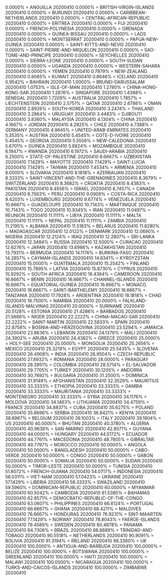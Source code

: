 0.0000% = ANGUILLA 20200410 
0.0000% = BRITISH-VIRGIN-ISLANDS 20200410 
0.0000% = BURUNDI 20200410 
0.0000% = CARIBBEAN-NETHERLANDS 20200410 
0.0000% = CENTRAL-AFRICAN-REPUBLIC 20200410 
0.0000% = ERITREA 20200410 
0.0000% = FIJI 20200410 
0.0000% = FRENCH-POLYNESIA 20200410 
0.0000% = GRENADA 20200410 
0.0000% = GUINEA-BISSAU 20200410 
0.0000% = LAOS 20200410 
0.0000% = MONTSERRAT 20200410 
0.0000% = PAPUA-NEW-GUINEA 20200410 
0.0000% = SAINT-KITTS-AND-NEVIS 20200410 
0.0000% = SAINT-PIERRE-AND-MIQUELON 20200410 
0.0000% = SAO-TOME-AND-PRINCIPE 20200410 
0.0000% = SEYCHELLES 20200410 
0.0000% = SIERRA-LEONE 20200410 
0.0000% = SOUTH-SUDAN 20200410 
0.0000% = UGANDA 20200410 
0.0000% = WESTERN-SAHARA 20200410 
0.0000% = YEMEN 20200410 
0.7979% = NEW-ZEALAND 20200410 
0.8065% = KUWAIT 20200410 
0.8646% = ICELAND 20200410 
0.9542% = BAHRAIN 20200410 
1.0000% = BRUNEI-DARUSSALAM 20200410 
1.0753% = ISLE-OF-MAN 20200410 
1.2780% = CHINA-HONG-KONG-SAR 20200410 
1.2876% = SINGAPORE 20200410 
1.4388% = SENEGAL 20200410 
1.7209% = AUSTRALIA 20200410 
1.7857% = LIECHTENSTEIN 20200410 
2.5751% = QATAR 20200410 
2.6786% = OMAN 20200410 
2.8926% = SOUTH-KOREA 20200410 
3.2474% = THAILAND 20200410 
3.2864% = URUGUAY 20200410 
3.4483% = DJIBOUTI 20200410 
3.8360% = MALAYSIA 20200410 
4.1304% = CHINA 20200410 
4.1667% = JORDAN 20200410 
4.2825% = CHILE 20200410 
4.7388% = GERMANY 20200410 
4.9645% = UNITED-ARAB-EMIRATES 20200410 
5.3535% = AUSTRIA 20200410 
5.4545% = COTE-D-IVOIRE 20200410 
5.4545% = GEORGIA 20200410 
5.5556% = NEW-CALEDONIA 20200410 
5.6701% = GUINEA 20200410 
5.8824% = MOZAMBIQUE 20200410 
6.1947% = RWANDA 20200410 
6.1972% = SAUDI-ARABIA 20200410 
6.2500% = STATE-OF-PALESTINE 20200410 
6.6667% = UZBEKISTAN 20200410 
7.1429% = MAYOTTE 20200410 
7.1429% = SAINT-LUCIA 20200410 
7.1429% = TAIWAN 20200410 
7.4534% = ARMENIA 20200410 
8.0000% = SLOVAKIA 20200410 
8.1818% = AZERBAIJAN 20200410 
8.3333% = SAINT-VINCENT-AND-THE-GRENADINES 20200410 
8.3679% = SWITZERLAND 20200410 
8.3682% = CROATIA 20200410 
8.4383% = PAKISTAN 20200410 
8.4556% = ISRAEL 20200410 
8.7457% = CANADA 20200410 
8.7563% = PERU 20200410 
9.0909% = COSTA-RICA 20200410 
9.4203% = LUXEMBOURG 20200410 
9.6774% = VENEZUELA 20200410 
10.6667% = GUADELOUPE 20200410 
10.7143% = MARTINIQUE 20200410 
10.7143% = TOGO 20200410 
10.9345% = IRAN 20200410 
11.0497% = REUNION 20200410 
11.1111% = LIBYA 20200410 
11.1111% = MALTA 20200410 
11.1111% = NEPAL 20200410 
11.1111% = ZAMBIA 20200410 
11.2195% = ALBANIA 20200410 
11.5183% = BELARUS 20200410 
11.8280% = MADAGASCAR 20200410 
12.0122% = DENMARK 20200410 
12.0690% = NIGERIA 20200410 
12.2124% = IRAQ 20200410 
12.2807% = SRI-LANKA 20200410 
12.3484% = RUSSIA 20200410 
12.5000% = CURACAO 20200410 
12.6276% = JAPAN 20200410 
13.6986% = KAZAKHSTAN 20200410 
13.7931% = BERMUDA 20200410 
14.1176% = BURKINA-FASO 20200410 
14.2857% = CAYMAN-ISLANDS 20200410 
14.6341% = KYRGYZSTAN 20200410 
15.0000% = GUATEMALA 20200410 
15.2542% = FINLAND 20200410 
15.7895% = LATVIA 20200410 
15.8730% = CYPRUS 20200410 
15.9292% = SOUTH-AFRICA 20200410 
16.4384% = CAMEROON 20200410 
16.6667% = BENIN 20200410 
16.6667% = CHANNEL-ISLANDS 20200410 
16.6667% = EQUATORIAL-GUINEA 20200410 
16.6667% = MONACO 20200410 
16.6667% = SAINT-BARTHELEMY 20200410 
16.6667% = TANZANIA 20200410 
17.7928% = ARGENTINA 20200410 
18.1818% = CHAD 20200410 
18.7500% = NAMIBIA 20200410 
20.0000% = FALKLAND-ISLANDS-MALVINAS 20200410 
20.0000% = SURINAME 20200410 
20.5128% = ESTONIA 20200410 
21.4286% = BARBADOS 20200410 
21.5686% = NIGER 20200410 
22.2222% = CHINA-MACAO-SAR 20200410 
22.2222% = SAINT-MARTIN 20200410 
22.5833% = SPAIN 20200410 
22.8758% = BOSNIA-AND-HERZEGOVINA 20200410 
23.5294% = JAMAICA 20200410 
23.8636% = LEBANON 20200410 
24.1379% = MALI 20200410 
24.3902% = ARUBA 20200410 
24.4382% = GREECE 20200410 
25.0000% = HOLY-SEE 20200410 
25.0000% = MONGOLIA 20200410 
25.2656% = MEXICO 20200410 
25.3219% = EGYPT 20200410 
25.5435% = SLOVENIA 20200410 
26.4908% = INDIA 20200410 
26.9504% = CZECH-REPUBLIC 20200410 
27.8932% = ROMANIA 20200410 
28.0000% = PARAGUAY 20200410 
28.3951% = COLOMBIA 20200410 
28.5714% = EL-SALVADOR 20200410 
29.7705% = TURKEY 20200410 
30.1205% = ANDORRA 20200410 
30.7692% = BULGARIA 20200410 
31.2500% = DOMINICA 20200410 
31.9149% = AFGHANISTAN 20200410 
32.3529% = MAURITIUS 20200410 
33.3333% = ETHIOPIA 20200410 
33.3333% = GAMBIA 20200410 
33.3333% = MAURITANIA 20200410 
33.3333% = MONTENEGRO 20200410 
33.3333% = SYRIA 20200410 
34.1176% = MOLDOVA 20200410 
34.1463% = LITHUANIA 20200410 
34.4759% = FRANCE 20200410 
34.8837% = CUBA 20200410 
35.6275% = POLAND 20200410 
35.8696% = SERBIA 20200410 
36.8421% = KENYA 20200410 
38.6987% = BELGIUM 20200410 
39.1003% = ITALY 20200410 
39.1804% = US 20200410 
40.0000% = BHUTAN 20200410 
40.3780% = ALGERIA 20200410 
40.9639% = SAN-MARINO 20200410 
42.8571% = GUYANA 20200410 
44.0000% = HUNGARY 20200410 
44.5172% = ECUADOR 20200410 
44.7761% = MACEDONIA 20200410 
48.7805% = GIBRALTAR 20200410 
49.7797% = MOROCCO 20200410 
50.0000% = ANGOLA 20200410 
50.0000% = BANGLADESH 20200410 
50.0000% = CABO-VERDE 20200410 
50.0000% = CONGO 20200410 
50.0000% = GABON 20200410 
50.0000% = SOMALIA 20200410 
50.0000% = SUDAN 20200410 
50.0000% = TIMOR-LESTE 20200410 
50.0000% = TUNISIA 20200410 
51.8072% = FRENCH-GUIANA 20200410 
54.0717% = INDONESIA 20200410 
56.0311% = VIET-NAM 20200410 
57.0423% = UKRAINE 20200410 
57.1429% = LIBERIA 20200410 
58.3333% = SWAZILAND 20200410 
59.5960% = DOMINICAN-REPUBLIC 20200410 
60.0000% = MYANMAR 20200410 
60.5042% = CAMBODIA 20200410 
61.5385% = BAHAMAS 20200410 
62.8571% = DEMOCRATIC-REPUBLIC-OF-THE-CONGO 20200410 
63.0607% = PHILIPPINES 20200410 
66.6124% = PORTUGAL 20200410 
66.6667% = GHANA 20200410 
68.4211% = MALDIVES 20200410 
76.6667% = HONDURAS 20200410 
76.9231% = SINT-MAARTEN 20200410 
77.1429% = NORWAY 20200410 
78.8043% = FAEROE-ISLANDS 20200410 
79.4589% = SWEDEN 20200410 
80.4878% = PANAMA 20200410 
84.7308% = BRAZIL 20200410 
88.8889% = TRINIDAD-AND-TOBAGO 20200410 
90.5518% = NETHERLANDS 20200410 
90.9091% = BOLIVIA 20200410 
91.3194% = IRELAND 20200410 
98.3360% = UK 20200410 
100.0000% = ANTIGUA-AND-BARBUDA 20200410 
100.0000% = BELIZE 20200410 
100.0000% = BOTSWANA 20200410 
100.0000% = GREENLAND 20200410 
100.0000% = HAITI 20200410 
100.0000% = MALAWI 20200410 
100.0000% = NICARAGUA 20200410 
100.0000% = TURKS-AND-CAICOS-ISLANDS 20200410 
100.0000% = ZIMBABWE 20200410 
